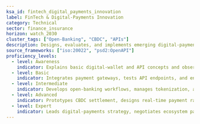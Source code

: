 ```yaml
---
ksa_id: fintech_digital_payments_innovation
label: FinTech & Digital-Payments Innovation
category: Technical
sector: finance_insurance
horizon: watch_2030
cluster_tags: ["Open-Banking", "CBDC", "APIs"]
description: Designs, evaluates, and implements emerging digital-payment technologies, open-banking APIs, and central-bank digital-currency (CBDC) use cases.
source_frameworks: ["iso:20022", "psd2:OpenAPI"]
proficiency_levels:
  - level: Awareness
    indicator: Explains basic digital-wallet and API concepts and observes security protocols.
  - level: Basic
    indicator: Integrates payment gateways, tests API endpoints, and ensures PCI-DSS compliance.
  - level: Intermediate
    indicator: Develops open-banking workflows, manages tokenization, and monitors latency/throughput metrics.
  - level: Advanced
    indicator: Prototypes CBDC settlement, designs real-time payment rails, and evaluates smart-contract risk.
  - level: Expert
    indicator: Leads digital-payments strategy, negotiates ecosystem partnerships, and shapes regulatory sandbox policies.
---
```

